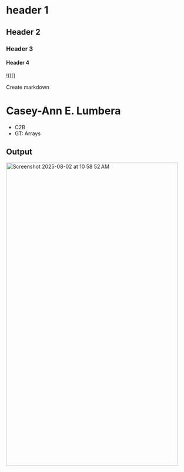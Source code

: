 # header 1
## Header 2
### Header 3
#### Header 4

!()[]

Create markdown

# Casey-Ann E. Lumbera
- C2B
- GT: Arrays

## Output

<img width="467" height="825" alt="Screenshot 2025-08-02 at 10 58 52 AM" src="https://github.com/user-attachments/assets/c8f98dbd-0c89-4164-902b-6177f3308095" />
